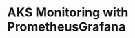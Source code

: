 # AKS Monitoring with PrometheusGrafana                                                                                            
